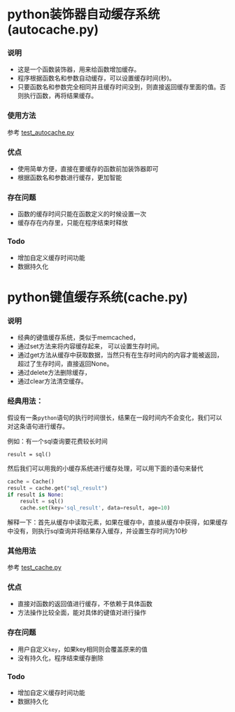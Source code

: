 # python装饰器自动缓存系统(autocache.py)

### 说明

- 这是一个函数装饰器，用来给函数增加缓存。
- 程序根据函数名和参数自动缓存，可以设置缓存时间(秒)。
- 只要函数名和参数完全相同并且缓存时间没到，则直接返回缓存里面的值。否则执行函数，再将结果缓存。

### 使用方法

参考 [test_autocache.py](test_autocache.py)

### 优点

- 使用简单方便，直接在要缓存的函数前加装饰器即可
- 根据函数名和参数进行缓存，更加智能

### 存在问题

- 函数的缓存时间只能在函数定义的时候设置一次
- 缓存存在内存里，只能在程序结束时释放

### Todo

- 增加自定义缓存时间功能
- 数据持久化

# python键值缓存系统(cache.py)

### 说明

- 经典的键值缓存系统，类似于memcached，
- 通过set方法来将内容缓存起来， 可以设置生存时间。
- 通过get方法从缓存中获取数据，当然只有在生存时间内的内容才能被返回，超过了生存时间，直接返回None。
- 通过delete方法删除缓存，
- 通过clear方法清空缓存。

### 经典用法：

假设有一条`python`语句的执行时间很长，结果在一段时间内不会变化，我们可以对这条语句进行缓存。

例如：有一个sql查询要花费较长时间

`result = sql()`

然后我们可以用我的小缓存系统进行缓存处理，可以用下面的语句来替代

```python
cache = Cache()
result = cache.get("sql_result")
if result is None:
    result = sql()
    cache.set(key='sql_result', data=result, age=10)
```

解释一下：首先从缓存中读取元素，如果在缓存中，直接从缓存中获得，如果缓存中没有，则执行sql查询并将结果存入缓存，并设置生存时间为10秒

### 其他用法

参考 [test_cache.py](test_cache.py)

### 优点

- 直接对函数的返回值进行缓存，不依赖于具体函数
- 方法操作比较全面，能对具体的键值对进行操作

### 存在问题

- 用户自定义`key`，如果key相同则会覆盖原来的值
- 没有持久化，程序结束缓存删除

### Todo

- 增加自定义缓存时间功能
- 数据持久化
